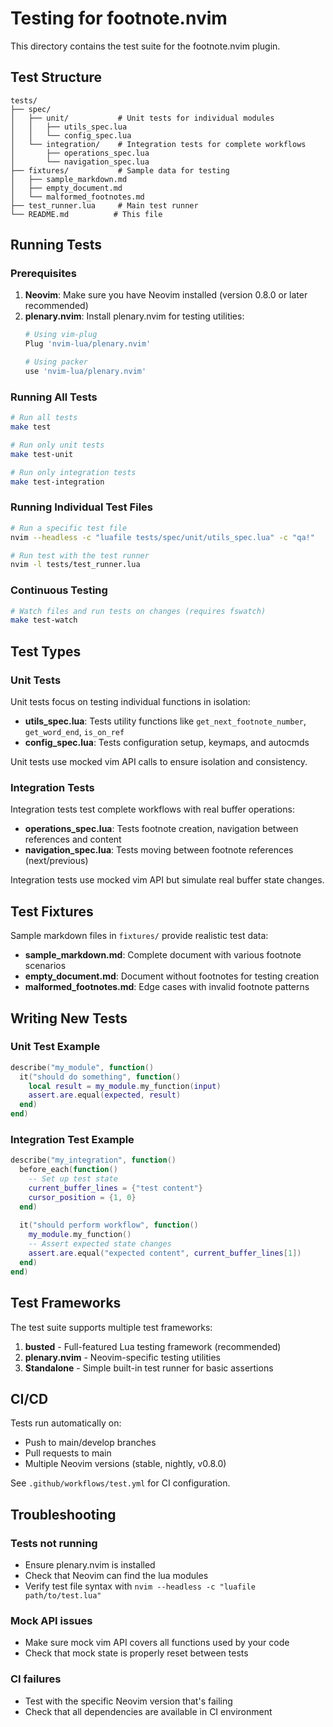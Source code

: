 # Testing for footnote.nvim

This directory contains the test suite for the footnote.nvim plugin.

## Test Structure

```
tests/
├── spec/
│   ├── unit/           # Unit tests for individual modules
│   │   ├── utils_spec.lua
│   │   └── config_spec.lua
│   └── integration/    # Integration tests for complete workflows
│       ├── operations_spec.lua
│       └── navigation_spec.lua
├── fixtures/           # Sample data for testing
│   ├── sample_markdown.md
│   ├── empty_document.md
│   └── malformed_footnotes.md
├── test_runner.lua     # Main test runner
└── README.md          # This file
```

## Running Tests

### Prerequisites

1. **Neovim**: Make sure you have Neovim installed (version 0.8.0 or later recommended)
2. **plenary.nvim**: Install plenary.nvim for testing utilities:
   ```bash
   # Using vim-plug
   Plug 'nvim-lua/plenary.nvim'
   
   # Using packer
   use 'nvim-lua/plenary.nvim'
   ```

### Running All Tests

```bash
# Run all tests
make test

# Run only unit tests
make test-unit

# Run only integration tests  
make test-integration
```

### Running Individual Test Files

```bash
# Run a specific test file
nvim --headless -c "luafile tests/spec/unit/utils_spec.lua" -c "qa!"

# Run test with the test runner
nvim -l tests/test_runner.lua
```

### Continuous Testing

```bash
# Watch files and run tests on changes (requires fswatch)
make test-watch
```

## Test Types

### Unit Tests

Unit tests focus on testing individual functions in isolation:

- **utils_spec.lua**: Tests utility functions like `get_next_footnote_number`, `get_word_end`, `is_on_ref`
- **config_spec.lua**: Tests configuration setup, keymaps, and autocmds

Unit tests use mocked vim API calls to ensure isolation and consistency.

### Integration Tests

Integration tests test complete workflows with real buffer operations:

- **operations_spec.lua**: Tests footnote creation, navigation between references and content
- **navigation_spec.lua**: Tests moving between footnote references (next/previous)

Integration tests use mocked vim API but simulate real buffer state changes.

## Test Fixtures

Sample markdown files in `fixtures/` provide realistic test data:

- **sample_markdown.md**: Complete document with various footnote scenarios
- **empty_document.md**: Document without footnotes for testing creation
- **malformed_footnotes.md**: Edge cases with invalid footnote patterns

## Writing New Tests

### Unit Test Example

```lua
describe("my_module", function()
  it("should do something", function()
    local result = my_module.my_function(input)
    assert.are.equal(expected, result)
  end)
end)
```

### Integration Test Example

```lua
describe("my_integration", function()
  before_each(function()
    -- Set up test state
    current_buffer_lines = {"test content"}
    cursor_position = {1, 0}
  end)
  
  it("should perform workflow", function()
    my_module.my_function()
    -- Assert expected state changes
    assert.are.equal("expected content", current_buffer_lines[1])
  end)
end)
```

## Test Frameworks

The test suite supports multiple test frameworks:

1. **busted** - Full-featured Lua testing framework (recommended)
2. **plenary.nvim** - Neovim-specific testing utilities  
3. **Standalone** - Simple built-in test runner for basic assertions

## CI/CD

Tests run automatically on:
- Push to main/develop branches
- Pull requests to main
- Multiple Neovim versions (stable, nightly, v0.8.0)

See `.github/workflows/test.yml` for CI configuration.

## Troubleshooting

### Tests not running
- Ensure plenary.nvim is installed
- Check that Neovim can find the lua modules
- Verify test file syntax with `nvim --headless -c "luafile path/to/test.lua"`

### Mock API issues
- Make sure mock vim API covers all functions used by your code
- Check that mock state is properly reset between tests

### CI failures
- Test with the specific Neovim version that's failing
- Check that all dependencies are available in CI environment